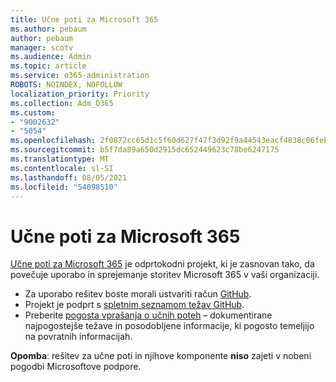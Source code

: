 ```yaml
---
title: Učne poti za Microsoft 365
ms.author: pebaum
author: pebaum
manager: scotv
ms.audience: Admin
ms.topic: article
ms.service: o365-administration
ROBOTS: NOINDEX, NOFOLLOW
localization_priority: Priority
ms.collection: Adm_O365
ms.custom:
- "9002632"
- "5054"
ms.openlocfilehash: 2f0872cc65d1c5f60d627f47f3d92f9a44543eacf4838c06feb04c082c88e29d
ms.sourcegitcommit: b5f7da89a650d2915dc652449623c78be6247175
ms.translationtype: MT
ms.contentlocale: sl-SI
ms.lasthandoff: 08/05/2021
ms.locfileid: "54098510"
---
```

# <a name="microsoft-365-learning-pathways"></a>Učne poti za Microsoft 365

[Učne poti za Microsoft 365](https://docs.microsoft.com/office365/customlearning/) je odprtokodni projekt, ki je zasnovan tako, da povečuje uporabo in sprejemanje storitev Microsoft 365 v vaši organizaciji.

- Za uporabo rešitev boste morali ustvariti račun [GitHub](https://aka.ms/joingithub).
- Projekt je podprt s [spletnim seznamom težav GitHub](https://aka.ms/CustomLearningHelp).
- Preberite [pogosta vprašanja o učnih poteh](https://docs.microsoft.com/office365/customlearning/faq) – dokumentirane najpogostejše težave in posodobljene informacije, ki pogosto temeljijo na povratnih informacijah.

**Opomba**: rešitev za učne poti in njihove komponente **niso** zajeti v nobeni pogodbi Microsoftove podpore.
